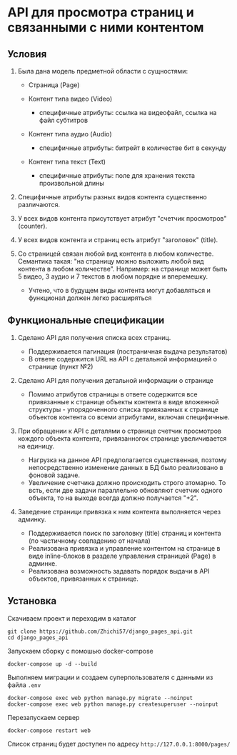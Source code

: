 # API для просмотра страниц и связанными с ними контентом

## Условия

1. Была дана модель предметной области с сущностями:
	- Страница (Page)
	- Контент типа видео (Video)
		- специфичные атрибуты: ссылка на видеофайл, ссылка на файл субтитров

	- Контент типа аудио (Audio)
		- специфичные атрибуты: битрейт в количестве бит в секунду

	- Контент типа текст (Text)
		- специфичные атрибуты: поле для хранения текста произвольной длины

2. Специфичные атрибуты разных видов контента существенно различаются.
3. У всех видов контента присутствует атрибут "счетчик просмотров" (counter).
4. У всех видов контента и страниц есть атрибут "заголовок" (title).
5. Со страницей связан любой вид контента в любом количестве. Семантика такая: "на
страницу можно выложить любой вид контента в любом количестве". Например: на странице может
быть 5 видео, 3 аудио и 7 текстов в любом порядке и вперемешку.
	- Учтено, что в будущем виды контента могут добавляться и функционал должен легко
	расширяться

## Функциональные спецификации

1. Сделано API для получения списка всех страниц.
	- Поддерживается пагинация (постраничная выдача результатов)
	- В ответе содержится URL на API с детальной информацией о странице (пункт №2)

2. Сделано API для получения детальной информации о странице
	- Помимо атрибутов страницы в ответе содержится все привязанные к странице
	объекты контента в виде вложенной структуры - упорядоченного списка привязанных к
	странице объектов контента со всеми атрибутами, включая специфичные.

3. При обращении к API с деталями о странице счетчик просмотров кождого объекта контента,
привязанногок странице увеличивается на единицу.
	- Нагрузка на данное API предполагается существенная, позтому непосредственно изменение данных в БД было реализовано в фоновой задаче.
	- Увеличение счетчика должно происходить строго атомарно. То всть, если две задачи параллельно обновляют счетчик одного объекта, то на выходе всегда
должно получается "+2".

4. Заведение страници привязка к ним контента выполняется через админку.
	- Поддерживается поиск по заголовку (title) страниц и контента (по частичному совпадению от начала)
	- Реализована привязка и управление контентом на странице в виде inline-блоков в разделе управления страницей (Page) в админке.
	- Реализована возможность задавать порядок выдачи в API объектов, привязанных к странице.
 ## Установка
 Скачиваем проект и переходим в каталог
 
 ```
 git clone https://github.com/Zhichi57/django_pages_api.git
 cd django_pages_api  
 ```
Запускаем сборку с помошью docker-compose
```
docker-compose up -d --build
```
Выполняем миграции и создаем суперпользователя с данными из файла `.env`
```
docker-compose exec web python manage.py migrate --noinput
docker-compose exec web python manage.py createsuperuser --noinput
```
Перезапускаем сервер
```
docker-compose restart web
```
Список страниц будет доступен по адресу `http://127.0.0.1:8000/pages/`
